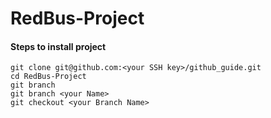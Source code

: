 # RedBus-Project

#### Steps to install project
```
git clone git@github.com:<your SSH key>/github_guide.git
cd RedBus-Project
git branch
git branch <your Name>
git checkout <your Branch Name>

```
